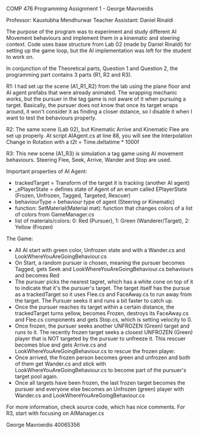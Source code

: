 COMP 476 Programming Assignment 1 - George Mavroeidis

Professor: Kaustubha Mendhurwar
Teacher Assistant: Daniel Rinaldi

The purpose of the program was to experiment and study different AI Movement behaviours and implement them in a kinematic and steering context.
Code uses base structure from Lab 02 (made by Daniel Rinaldi) for setting up the game loop, but the AI implementation was left for the student
to work on. 

In conjunction of the Theoretical parts, Question 1 and Question 2, the programming part contains 3 parts (R1, R2 and R3).

R1: I had set up the scene (A1_R1_R2) from the lab using the plane floor and AI agent prefabs that were already animated. The wrapping mechanic works, but
the pursuer in the tag game is not aware of it when pursuing a target. Basically, the pursuer does not know that once its target wraps around,
it won't consider it as finding a closer dstance, so I disable it when I want to test the behaviours properly.

R2: The same scene (Lab 02), but Kinematic Arrive and Kinematic Flee are set up properly. At script AIAgent.cs at line 88, you will see the Interpolation
Change in Rotation with a t2t = Time.deltatime * 1000f

R3: This new scene (A1_R3) is simulation a tag game using AI movement behaviours. Steering Flee, Seek, Arrive, Wander and Stop are used.

Important properties of AI Agent:
- trackedTarget = Transform of the target it is tracking (another AI agent)
- _ePlayerState = defines state of Agent of an enum called EPlayerState (Frozen, Unfrozen, Tagged, Targeted, Rescuer)
- behaviourType = behaviour type of agent (Steering or Kinematic)
- function: SetMaterial(Material mat): function that changes colors of a list of colors from GameManager.cs
- list of materials/colors: 0: Red (Pursuer), 1: Green (Wanderer/Target), 2: Yellow (Frozen)

The Game:
- All AI start with green color, Unfrozen state and with a Wander.cs and LookWhereYouAreGoingBehaviour.cs
- On Start, a random pursuer is chosen, meaning the pursuer becomes Tagged, gets Seek and LookWhereYouAreGoingBehaviour.cs behaviours and becomes Red
- The pursuer picks the nearest tagret, which has a white cone on top of it to indicate that it's the pursuer's target. The target itself has the pursue
as a trackedTarget so it uses Flee.cs and FaceAway.cs to run away from the target. The Pursuer seeks it and runs a bit faster to catch up.
- Once the pursuer reaches its target within a certain distance, the trackedTarget turns yellow, becomes Frozen, destroys its FaceAway.cs and Flee.cs
components and gets Stop.cs, which is setting velocity to 0.
- Once frozen, the pursuer seeks another UNFROZEN (Green) target and runs to it. The recently frozen target seeks a closest UNFROZEN (Green) player
that is NOT targeted by the pursuer to unfreeze it. This rescuer becomes blue and gets Arrive.cs and LookWhereYouAreGoingBehaviour.cs to rescue the frozen
player.
- Once arrived, the frozen person becomes green and unfrozen and both of them get Wander.cs and stick with LookWhereYouAreGoingBehaviour.cs to become
part of the pursuer's target pool again.
- Once all targets have been frozen, the last frozen target becomes the pursuer and everyone else becomes an Unfrozen (green) player with Wander.cs and
LookWhereYouAreGoingBehaviour.cs

For more information, check source code, which has nice comments. For R3, start with focusing on AIManager.cs

George Mavroeidis
40065356